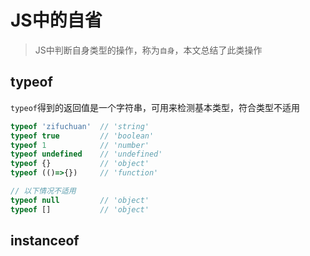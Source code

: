 # JS中的自省

> JS中判断自身类型的操作，称为`自身`，本文总结了此类操作

<!-- toc -->

## typeof

`typeof`得到的返回值是一个字符串，可用来检测基本类型，符合类型不适用

```js
typeof 'zifuchuan'  // 'string'
typeof true         // 'boolean'
typeof 1            // 'number'
typeof undefined    // 'undefined'
typeof {}           // 'object'
typeof (()=>{})     // 'function'

// 以下情况不适用
typeof null         // 'object'
typeof []           // 'object'

```

## instanceof

##
